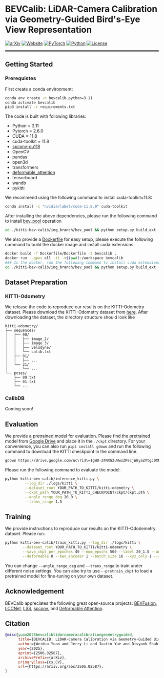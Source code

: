 # BEVCalib: LiDAR-Camera Calibration via Geometry-Guided Bird's-Eye View Representation

[![arXiv](https://img.shields.io/badge/arXiv-2506.02587-df2a2a.svg?style=for-the-badge)](https://arxiv.org/abs/2506.02587) [![Website](https://img.shields.io/badge/Website-BEVCalib-blue?style=for-the-badge)](https://cisl.ucr.edu/BEVCalib) [![PyTorch](https://img.shields.io/badge/PyTorch-2.6.0-EE4C2C.svg?style=for-the-badge&logo=pytorch)](https://pytorch.org/get-started/locally/) [![Python](https://img.shields.io/badge/python-3.11-yellow?style=for-the-badge)](https://www.python.org) [![License](https://img.shields.io/github/license/TRI-ML/prismatic-vlms?style=for-the-badge)](LICENSE)

<hr style="border: 2px solid gray;"></hr>

## Getting Started

### Prerequistes
First create a conda environment:
```bash
conda env create -n bevcalib python=3.11
conda activate bevcalib
pip3 install -r requirements.txt
```

The code is built with following libraries:

- Python = 3.11
- Pytorch = 2.6.0
- CUDA = 11.8
- cuda-toolkit = 11.8
- [spconv-cu118](https://github.com/traveller59/spconv)
- OpenCV
- pandas
- open3d
- transformers
- [deformable_attention](https://github.com/lucidrains/deformable-attention)
- tensorboard
- wandb
- pykitti

We recommend using the following command to install cuda-toolkit=11.8:
```bash
conda install -c "nvidia/label/cuda-11.8.0" cuda-toolkit
```

After installing the above dependencies, please run the following command to install [bev_pool](https://github.com/mit-han-lab/bevfusion) operation
```bash
cd ./kitti-bev-calib/img_branch/bev_pool && python setup.py build_ext --inplace
```

We also provide a [Dockerfile](Dockerfile/Dockerfile) for easy setup, please execute the following command to build the docker image and install cuda extensions:
```bash
docker build -f Dockerfile/Dockerfile -t bevcalib .
docker run --gpus all -it -v$(pwd):/workspace bevcalib
### In the docker, run the following command to install cuda extensions
cd ./kitti-bev-calib/img_branch/bev_pool && python setup.py build_ext --inplace
```

## Dataset Preparation
### KITTI-Odometry
We release the code to reproduce our results on the KITTI-Odometry dataset. Please download the KITTI-Odometry dataset from [here](https://www.cvlibs.net/datasets/kitti/eval_odometry.php). After downloading the dataset, the directory structure should look like
```tree
kitti-odometry/
├── sequences/         
│   ├── 00/            
│   │   ├── image_2/  
│   │   ├── image_3/   
│   │   ├── velodyne/
│   │   └── calib.txt 
│   ├── 01/
│   │   ├── ...
│   └── 21/
│       └── ...
└── poses/            
    ├── 00.txt        
    ├── 01.txt
    └── ...
```

### CalibDB
Coming soon!

## Evaluation
We provide a pretrained model for evaluation. Please find the pretrained model from [Google Drive](https://drive.google.com/drive/folders/1r9RkZATm9-7vh5buoB1YSDuL3_DslxZ3?usp=share_link) and place it in the `./ckpt` directory. For your convenience, you can also run `pip3 install gdown` and run the following command to download the KITTI checkpoint in the command line.

```bash
gdown https://drive.google.com/uc\?id\=1gWO-Z4NXG2uWwsZPecjWByaZVtgJ0XNb
```

Please run the following command to evaluate the model:
```bash
python kitti-bev-calib/inference_kitti.py \
         --log_dir ./logs/kitti \
         --dataset_root YOUR_PATH_TO_KITTI/kitti-odemetry \
         --ckpt_path YOUR_PATH_TO_KITTI_CHECKPOINT/ckpt/ckpt.pth \
         --angle_range_deg 20.0 \
         --trans_range 1.5
```

## Training
We provide instructions to reproduce our results on the KITTI-Ododemetry dataset. Please run: 
```bash
python kitti-bev-calib/train_kitti.py --log_dir ./logs/kitti \
        --dataset_root YOUR_PATH_TO_KITTI/kitti-odemetry \
        --save_ckpt_per_epoches 40 --num_epochs 500 --label 20_1.5 --angle_range_deg 20 --trans_range 1.5 \
        --deformable 0 --bev_encoder 1 --batch_size 16 --xyz_only 1 --scheduler 1 --lr 1e-4 --step_size 80
```
You can change `--angle_range_deg` and `--trans_range` to train under different noise settings. You can also try to use `--pretrain_ckpt` to load a pretrained model for fine-tuning on your own dataset.

## Acknowledgement
BEVCalib appreciates the following great open-source projects: [BEVFusion](https://github.com/mit-han-lab/bevfusion?tab=readme-ov-file), [LCCNet](https://github.com/IIPCVLAB/LCCNet), [LSS](https://github.com/nv-tlabs/lift-splat-shoot), [spconv](https://github.com/traveller59/spconv), and [Deformable Attention](https://github.com/lucidrains/deformable-attention).

## Citation
```bibtex
@misc{yuan2025bevcaliblidarcameracalibrationgeometryguided,
      title={BEVCALIB: LiDAR-Camera Calibration via Geometry-Guided Bird's-Eye View Representations}, 
      author={Weiduo Yuan and Jerry Li and Justin Yue and Divyank Shah and Konstantinos Karydis and Hang Qiu},
      year={2025},
      eprint={2506.02587},
      archivePrefix={arXiv},
      primaryClass={cs.CV},
      url={https://arxiv.org/abs/2506.02587}, 
}
```
